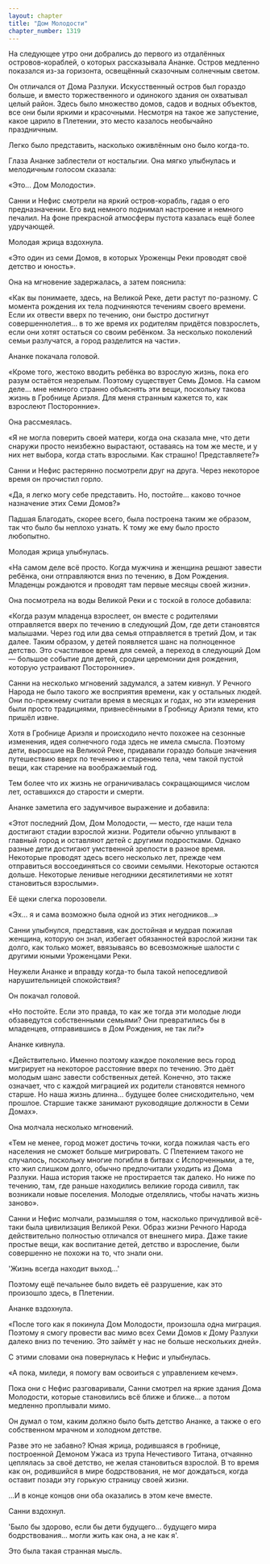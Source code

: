 ```yaml
---
layout: chapter
title: "Дом Молодости"
chapter_number: 1319
---
```


На следующее утро они добрались до первого из отдалённых островов-кораблей, о которых рассказывала Ананке. Остров медленно показался из-за горизонта, освещённый сказочным солнечным светом.

Он отличался от Дома Разлуки. Искусственный остров был гораздо больше, и вместо торжественного и одинокого здания он охватывал целый район. Здесь было множество домов, садов и водных объектов, все они были яркими и красочными. Несмотря на такое же запустение, какое царило в Плетении, это место казалось необычайно праздничным.

Легко было представить, насколько оживлённым оно было когда-то.

Глаза Ананке заблестели от ностальгии. Она мягко улыбнулась и мелодичным голосом сказала:

«Это... Дом Молодости».

Санни и Нефис смотрели на яркий остров-корабль, гадая о его предназначении. Его вид немного поднимал настроение и немного печалил. На фоне прекрасной атмосферы пустота казалась ещё более удручающей.

Молодая жрица вздохнула.

«Это один из семи Домов, в которых Уроженцы Реки проводят своё детство и юность».

Она на мгновение задержалась, а затем пояснила:

«Как вы понимаете, здесь, на Великой Реке, дети растут по-разному. С момента рождения их тела подчиняются течениям своего времени. Если их отвести вверх по течению, они быстро достигнут совершеннолетия... в то же время их родителям придётся повзрослеть, если они хотят остаться со своим ребёнком. За несколько поколений семьи разлучатся, а город разделится на части».

Ананке покачала головой.

«Кроме того, жестоко вводить ребёнка во взрослую жизнь, пока его разум остаётся незрелым. Поэтому существует Семь Домов. На самом деле... мне немного странно объяснять эти вещи, поскольку такова жизнь в Гробнице Ариэля. Для меня странным кажется то, как взрослеют Посторонние».

Она рассмеялась.

«Я не могла поверить своей матери, когда она сказала мне, что дети снаружи просто неизбежно вырастают, оставаясь на том же месте, и у них нет выбора, когда стать взрослыми. Как страшно! Представляете?»

Санни и Нефис растерянно посмотрели друг на друга. Через некоторое время он прочистил горло.

«Да, я легко могу себе представить. Но, постойте... каково точное назначение этих Семи Домов?»

Падшая Благодать, скорее всего, была построена таким же образом, так что было бы неплохо узнать. К тому же ему было просто любопытно.

Молодая жрица улыбнулась.

«На самом деле всё просто. Когда мужчина и женщина решают завести ребёнка, они отправляются вниз по течению, в Дом Рождения. Младенцы рождаются и проводят там первые месяцы своей жизни».

Она посмотрела на воды Великой Реки и с тоской в голосе добавила:

«Когда разум младенца взрослеет, он вместе с родителями отправляется вверх по течению в следующий Дом, где дети становятся малышами. Через год или два семья отправляется в третий Дом, и так далее. Таким образом, у детей появляется шанс на полноценное детство. Это счастливое время для семей, а переход в следующий Дом — большое событие для детей, сродни церемонии дня рождения, которую устраивают Посторонние».

Санни на несколько мгновений задумался, а затем кивнул. У Речного Народа не было такого же восприятия времени, как у остальных людей. Они по-прежнему считали время в месяцах и годах, но эти измерения были просто традициями, привнесёнными в Гробницу Ариэля теми, кто пришёл извне.

Хотя в Гробнице Ариэля и происходило нечто похожее на сезонные изменения, идея солнечного года здесь не имела смысла. Поэтому дети, выросшие на Великой Реке, придавали гораздо больше значения путешествию вверх по течению и старению тела, чем такой пустой вещи, как старение на воображаемый год.

Тем более что их жизнь не ограничивалась сокращающимся числом лет, оставшихся до старости и смерти.

Ананке заметила его задумчивое выражение и добавила:

«Этот последний Дом, Дом Молодости, — место, где наши тела достигают стадии взрослой жизни. Родители обычно уплывают в главный город и оставляют детей с другими подростками. Однако разные дети достигают умственной зрелости в разное время. Некоторые проводят здесь всего несколько лет, прежде чем отправиться воссоединяться со своими семьями. Некоторые остаются дольше. Некоторые ленивые негодники десятилетиями не хотят становиться взрослыми».

Её щеки слегка порозовели.

«Эх... я и сама возможно была одной из этих негодников...»

Санни улыбнулся, представив, как достойная и мудрая пожилая женщина, которую он знал, избегает обязанностей взрослой жизни так долго, как только может, ввязываясь во всевозможные шалости с другими юными Уроженцами Реки.

Неужели Ананке и вправду когда-то была такой непоседливой нарушительницей спокойствия?

Он покачал головой.

«Но постойте. Если это правда, то как же тогда эти молодые люди обзаведутся собственными семьями? Они превратились бы в младенцев, отправившись в Дом Рождения, не так ли?»

Ананке кивнула.

«Действительно. Именно поэтому каждое поколение весь город мигрирует на некоторое расстояние вверх по течению. Это даёт молодым шанс завести собственных детей. Конечно, это также означает, что с каждой миграцией их родители становятся немного старше. Но наша жизнь длинна... будущее более снисходительно, чем прошлое. Старшие также занимают руководящие должности в Семи Домах».

Она молчала несколько мгновений.

«Тем не менее, город может достичь точки, когда пожилая часть его населения не сможет больше мигрировать. С Плетением такого не случалось, поскольку многие погибли в битвах с Испорченными, а те, кто жил слишком долго, обычно предпочитали уходить из Дома Разлуки. Наша история также не простирается так далеко. Но ниже по течению, там, где раньше находились великие города сивилл, так возникали новые поселения. Молодые отделялись, чтобы начать жизнь заново».

Санни и Нефис молчали, размышляя о том, насколько причудливой всё-таки была цивилизация Великой Реки. Образ жизни Речного Народа действительно полностью отличался от внешнего мира. Даже такие простые вещи, как воспитание детей, детство и взросление, были совершенно не похожи на то, что знали они.

'Жизнь всегда находит выход...'

Поэтому ещё печальнее было видеть её разрушение, как это произошло здесь, в Плетении.

Ананке вздохнула.

«После того как я покинула Дом Молодости, произошла одна миграция. Поэтому я смогу провести вас мимо всех Семи Домов к Дому Разлуки далеко вниз по течению. Это займёт у нас не больше нескольких дней».

С этими словами она повернулась к Нефис и улыбнулась.

«А пока, миледи, я помогу вам освоиться с управлением кечем».

Пока они с Нефис разговаривали, Санни смотрел на яркие здания Дома Молодости, которые становились всё ближе и ближе... а потом медленно проплывали мимо.

Он думал о том, каким должно было быть детство Ананке, а также о его собственном мрачном и холодном детстве.

Разве это не забавно? Юная жрица, родившаяся в гробнице, построенной Демоном Ужаса из трупа Нечестивого Титана, отчаянно цеплялась за своё детство, не желая становиться взрослой. В то время как он, родившийся в мире бодрствования, не мог дождаться, когда оставит позади эту горькую страницу своей жизни.

...И в конце концов они оба оказались в этом кече вместе.

Санни вздохнул.

'Было бы здорово, если бы дети будущего... будущего мира бодрствования... могли жить как она, а не как я'.

Это была такая странная мысль.